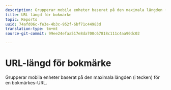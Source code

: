 ```yaml
---
description: Grupperar mobila enheter baserat på den maximala längden (i tecken) för en bokmärkes-URL.
title: URL-längd för bokmärke
topic: Reports
uuid: 74afd06c-fe3e-4b3c-952f-6bf71c44983d
translation-type: tm+mt
source-git-commit: 99ee24efaa517e8da700c67818c111c4aa90dc02

---
```



# URL-längd för bokmärke

Grupperar mobila enheter baserat på den maximala längden (i tecken) för en bokmärkes-URL.

